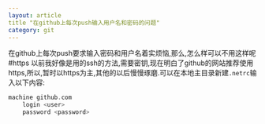 ```yaml
---
layout: article
title "在github上每次push输入用户名和密码的问题"
category: git
---
```

在github上每次push要求输入密码和用户名着实烦恼,那么,怎么样可以不用这样呢
#https
以前我好像是用的ssh的方法,需要密钥,现在明白了github的网站推荐使用https,所以,暂时以https为主,其他的以后慢慢琢磨.可以在本地主目录新建`.netrc`输入以下内容:
``` c
machine github.com
	login <user>
	password <password>
```
